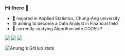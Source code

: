 ### Hi there 👋

- 🔎 majored in Applied Statistics, Chung-Ang university
- 😄 aiming to become a Data Analyst in Financial field
- 🌱 currently studying Algorithm with CODEUP


<img src="https://img.shields.io/badge/Python3-3776AB?style=flat&logo=Python&logoColor=white"/> <img src="https://img.shields.io/badge/R-276DC3?style=flat&logo=R&logoColor=white"/> <img src="https://img.shields.io/badge/MySQL-4479A1?style=flat&logo=MySQL&logoColor=white"/> 

![Anurag's GitHub stats](https://github-readme-stats.vercel.app/api?username=mjiii25&count_private=true)




<!--
**mjiii25/mjiii25** is a ✨ _special_ ✨ repository because its `README.md` (this file) appears on your GitHub profile.

Here are some ideas to get you started:

- 🔭 I’m currently working on ...
- 🌱 I’m currently learning Algorithm, practicing with codeup
- 👯 I’m looking to collaborate on ...
- 🤔 I’m looking for help with ...
- 💬 Ask me about ...
- 📫 How to reach me: ...
- 😄 Pronouns: ...
- ⚡ Fun fact: ...
-->
